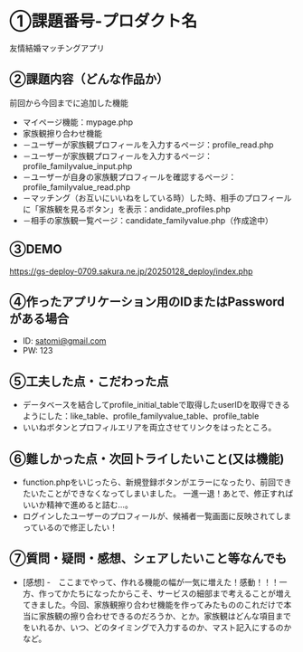 # ①課題番号-プロダクト名

友情結婚マッチングアプリ

## ②課題内容（どんな作品か）

前回から今回までに追加した機能
- マイページ機能：mypage.php
- 家族観擦り合わせ機能
- －ユーザーが家族観プロフィールを入力するページ：profile_read.php
- －ユーザーが家族観プロフィールを入力するページ：profile_familyvalue_input.php
- －ユーザーが自身の家族観プロフィールを確認するページ：profile_familyvalue_read.php
- －マッチング（お互いにいいねをしている時）した時、相手のプロフィールに「家族観を見るボタン」を表示：andidate_profiles.php
- －相手の家族観一覧ページ：candidate_familyvalue.php（作成途中）

## ③DEMO

https://gs-deploy-0709.sakura.ne.jp/20250128_deploy/index.php

## ④作ったアプリケーション用のIDまたはPasswordがある場合

- ID: satomi@gmail.com
- PW: 123

## ⑤工夫した点・こだわった点

- データベースを結合してprofile_initial_tableで取得したuserIDを取得できるようにした：like_table、profile_familyvalue_table、profile_table
- いいねボタンとプロフィルエリアを両立させてリンクをはったところ。

## ⑥難しかった点・次回トライしたいこと(又は機能)
- function.phpをいじったら、新規登録ボタンがエラーになったり、前回できたいたことができなくなってしまいました。
一進一退！あとで、修正すればいいか精神で進めると詰む…。
- ログインしたユーザーのプロフィールが、候補者一覧画面に反映されてしまっているので修正したい！

## ⑦質問・疑問・感想、シェアしたいこと等なんでも
- [感想]
-　ここまでやって、作れる機能の幅が一気に増えた！感動！！！一方、作ってかたちになったからこそ、サービスの細部まで考えることが増えてきました。今回、家族観擦り合わせ機能を作ってみたもののこれだけで本当に家族観の擦り合わせできるのだろうか、とか。家族観はどんな項目までをいれるか、いつ、どのタイミングで入力するのか、マスト記入にするのかなど。
